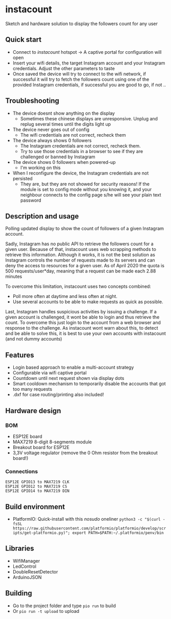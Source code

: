 # instacount

Sketch and hardware solution to display the followers count for any user

## Quick start
 * Connect to _instacount_ hotspot -> A captive portal for configuration will open
 * Insert your wifi details, the target Instagram account and your Instagram credentials. Adjust the other parameters to taste
 * Once saved the device will try to connect to the wifi network, if successful it will try to fetch the followers count using one of the provided Instagram credentials, if successful you are good to go, if not ..
 
## Troubleshooting
 * The device doesnt show anything on the display
   * Sometimes these chinese displays are unresponsive. Unplug and replug several times until the digits light up
 * The device never goes out of config
   * The wifi credentials are not correct, recheck them
 * The device always shows 0 followers
   * The Instagram credentials are not correct, recheck them. 
   * Try to use those credentials in a browser to see if they are challenged or banned by Instagram
 * The device shows 0 followers when powered-up
   * I'm working on this
 * When I reconfigure the device, the Instagram credentials are not persisted
   * They are, but they are not showed for security reasons! If the module is set to config mode without you knowing it, and your neighbour connects to the config page s/he will see your plain text password

## Description and usage
Polling updated display to show the count of followers of a given Instagram account.

Sadly, Instagram has no public API to retrieve the followers count for a given user. Because of that, instacount uses web scrapping methods to retrieve this information. Although it works, it is not the best solution as Instagram controls the number of requests made to its servers and can deny the access to resources for a given user. As of April 2020 the quota is 500 requests/user*day, meaning that a request can be made each 2.88 minutes

To overcome this limitation, instacount uses two concepts combined:
 * Poll more often at daytime and less often at night.
 * Use several accounts to be able to make requests as quick as possible.

Last, Instagram handles suspicious activities by issuing a challenge. If a given account is challenged, it wont be able to login and thus retrieve the count. To overcome this just login to the account from a web browser and response to the challenge. As instacount wont warn about this, to detect and be able to solve this, it is best to use your own accounts with instacount (and not dummy accounts)

## Features
 * Login based approach to enable a multi-account strategy
 * Configurable via wifi captive portal
 * Countdown until next request shown via display dots
 * Smart cooldown mechanism to temporarily disable the accounts that got too many requests
 * .dxf for case routing/printing also included!

## Hardware design
### BOM
 * ESP12E board
 * MAX7219 8-digit 8-segments module
 * Breakout board for ESP12E
 * 3,3V voltage regulator (remove the 0 Ohm resistor from the breakout board!)

### Connections
```
ESP12E GPIO13 to MAX7219 CLK
ESP12E GPIO12 to MAX7219 CS
ESP12E GPIO14 to MAX7219 DIN
```

## Build environment
 * PlatformIO: Quick-install with this *nosudo* oneliner `python3 -c "$(curl -fsSL https://raw.githubusercontent.com/platformio/platformio/develop/scripts/get-platformio.py)"; export PATH=$PATH:~/.platformio/penv/bin`

## Libraries
 * WifiManager
 * LedControl
 * DoubleResetDetector
 * ArduinoJSON

## Building
 * Go to the project folder and type `pio run` to build
 * Or `pio run -t upload` to upload
